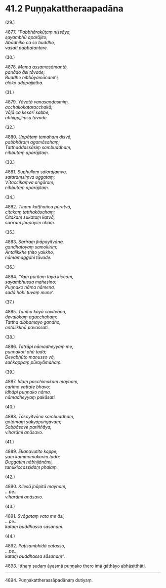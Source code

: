 

# 41.2 Puṇṇakattheraapadāna



(29.)

4877\. _“Pabbhārakūṭaṃ nissāya,_  
_sayambhū aparājito;_  
_Ābādhiko ca so buddho,_  
_vasati pabbatantare._  


(30.)

4878\. _Mama assamasāmantā,_  
_panādo āsi tāvade;_  
_Buddhe nibbāyamānamhi,_  
_āloko udapajjatha._  


(31.)

4879\. _Yāvatā vanasaṇḍasmiṃ,_  
_acchakokataracchakā;_  
_Vāḷā ca kesarī sabbe,_  
_abhigajjiṃsu tāvade._  


(32.)

4880\. _Uppātaṃ tamahaṃ disvā,_  
_pabbhāraṃ agamāsahaṃ;_  
_Tatthaddassāsiṃ sambuddhaṃ,_  
_nibbutaṃ aparājitaṃ._  


(33.)

4881\. _Suphullaṃ sālarājaṃva,_  
_sataraṃsiṃva uggataṃ;_  
_Vītaccikaṃva aṅgāraṃ,_  
_nibbutaṃ aparājitaṃ._  


(34.)

4882\. _Tiṇaṃ kaṭṭhañca pūretvā,_  
_citakaṃ tatthakāsahaṃ;_  
_Citakaṃ sukataṃ katvā,_  
_sarīraṃ jhāpayiṃ ahaṃ._  


(35.)

4883\. _Sarīraṃ jhāpayitvāna,_  
_gandhatoyaṃ samokiriṃ;_  
_Antalikkhe ṭhito yakkho,_  
_nāmamaggahi tāvade._  


(36.)

4884\. _‘Yaṃ pūritaṃ tayā kiccaṃ,_  
_sayambhussa mahesino;_  
_Puṇṇako nāma nāmena,_  
_sadā hohi tuvaṃ mune’._  


(37.)

4885\. _Tamhā kāyā cavitvāna,_  
_devalokaṃ agacchahaṃ;_  
_Tattha dibbamayo gandho,_  
_antalikkhā pavassati._  


(38.)

4886\. _Tatrāpi nāmadheyyaṃ me,_  
_puṇṇakoti ahū tadā;_  
_Devabhūto manusso vā,_  
_saṅkappaṃ pūrayāmahaṃ._  


(39.)

4887\. _Idaṃ pacchimakaṃ mayhaṃ,_  
_carimo vattate bhavo;_  
_Idhāpi puṇṇako nāma,_  
_nāmadheyyaṃ pakāsati._  


(40.)

4888\. _Tosayitvāna sambuddhaṃ,_  
_gotamaṃ sakyapuṅgavaṃ;_  
_Sabbāsave pariññāya,_  
_viharāmi anāsavo._  


(41.)

4889\. _Ekanavutito kappe,_  
_yaṃ kammamakariṃ tadā;_  
_Duggatiṃ nābhijānāmi,_  
_tanukiccassidaṃ phalaṃ._  


(42.)

4890\. _Kilesā jhāpitā mayhaṃ,_  
_…pe…_  
_viharāmi anāsavo._  


(43.)

4891\. _Svāgataṃ vata me āsi,_  
_…pe…_  
_kataṃ buddhassa sāsanaṃ._  


(44.)

4892\. _Paṭisambhidā catasso,_  
_…pe…_  
_kataṃ buddhassa sāsanaṃ”._  


4893\. Itthaṃ sudaṃ āyasmā puṇṇako thero imā gāthāyo abhāsitthāti.

---

4894\. Puṇṇakattherassāpadānaṃ dutiyaṃ.





